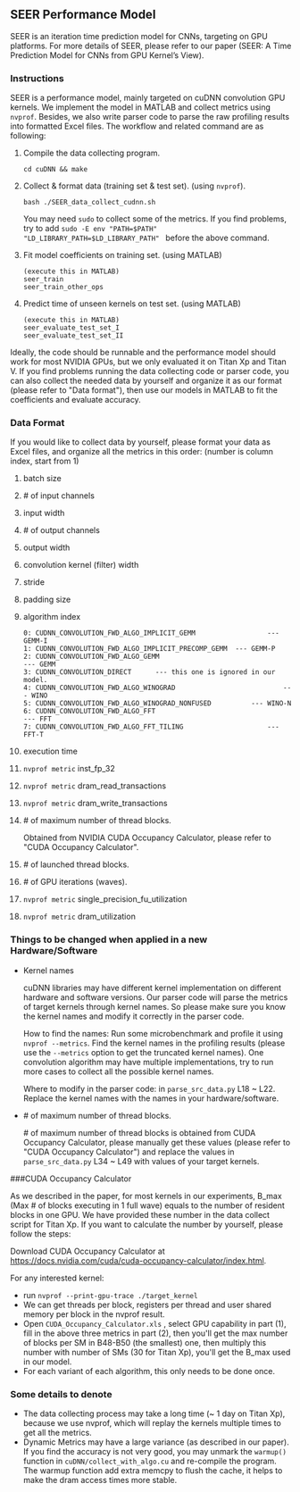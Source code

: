 ## SEER Performance Model

SEER is an iteration time prediction model for CNNs, targeting on GPU platforms. For more details of SEER, please refer to our paper (SEER: A Time Prediction Model for CNNs from GPU Kernel’s View).

### Instructions

SEER is a performance model, mainly targeted on cuDNN convolution GPU kernels. We implement the model in MATLAB and collect metrics using `nvprof`. Besides, we also write parser code to parse the raw profiling results into formatted Excel files. The workflow and related command are as following:

1. Compile the data collecting program.

   ```
   cd cuDNN && make
   ```

2. Collect & format data (training set & test set). (using `nvprof`).

   ```
   bash ./SEER_data_collect_cudnn.sh
   ```

   You may need `sudo` to collect some of the metrics. If you find problems, try to add `sudo -E env "PATH=$PATH" "LD_LIBRARY_PATH=$LD_LIBRARY_PATH" ` before the above command.

3. Fit model coefficients on training set. (using MATLAB)

   ```
   (execute this in MATLAB)
   seer_train 
   seer_train_other_ops
   ```

4. Predict time of unseen kernels on test set. (using MATLAB)

   ```
   (execute this in MATLAB)
   seer_evaluate_test_set_I
   seer_evaluate_test_set_II
   ```

Ideally, the code should be runnable and the performance model should work for most NVIDIA GPUs, but we only evaluated it on Titan Xp and Titan V. If you find problems running the data collecting code or parser code, you can also collect the needed data by yourself and organize it as our format (please refer to "Data format"), then use our models in MATLAB to fit the coefficients and evaluate accuracy.

### Data Format

If you would like to collect data by yourself, please format your data as Excel files, and organize all the metrics in this order: (number is column index, start from 1)

1. batch size

2. \# of input channels

3. input width

4. \# of output channels

5. output width

6. convolution kernel (filter) width 

7. stride

8. padding size

9. algorithm index 

   ```
   0: CUDNN_CONVOLUTION_FWD_ALGO_IMPLICIT_GEMM					--- GEMM-I
   1: CUDNN_CONVOLUTION_FWD_ALGO_IMPLICIT_PRECOMP_GEMM	--- GEMM-P
   2: CUDNN_CONVOLUTION_FWD_ALGO_GEMM									--- GEMM
   3: CUDNN_CONVOLUTION_DIRECT		--- this one is ignored in our model.
   4: CUDNN_CONVOLUTION_FWD_ALGO_WINOGRAD							--- WINO
   5: CUDNN_CONVOLUTION_FWD_ALGO_WINOGRAD_NONFUSED			--- WINO-N
   6: CUDNN_CONVOLUTION_FWD_ALGO_FFT										--- FFT
   7: CUDNN_CONVOLUTION_FWD_ALGO_FFT_TILING						--- FFT-T
   ```

10. execution time

11. `nvprof metric` inst_fp_32

12. `nvprof metric` dram_read_transactions

13. `nvprof metric` dram_write_transactions

14. \# of maximum number of thread blocks.

    Obtained from NVIDIA CUDA Occupancy Calculator, please refer to "CUDA Occupancy Calculator".

15. \# of launched thread blocks.

16. \# of GPU iterations (waves).

17. `nvprof metric` single_precision_fu_utilization

18. `nvprof metric` dram_utilization

### Things to be changed when applied in a new Hardware/Software

- Kernel names

  cuDNN libraries may have different kernel implementation on different hardware and software versions. Our parser code will parse the metrics of target kernels through kernel names. So please make sure you know the kernel names and modify it correctly in the parser code.

  How to find the names: Run some microbenchmark and profile it using `nvprof --metrics`. Find the kernel names in the profiling results (please use the `--metrics` option to get the truncated kernel names). One convolution algorithm may have multiple implementations, try to run more cases to collect all the possible kernel names.

  Where to modify in the parser code:  in `parse_src_data.py` L18 ~ L22. Replace the kernel names with the names in your hardware/software.

- \# of maximum number of thread blocks.

  \# of maximum number of thread blocks is obtained from CUDA Occupancy Calculator, please manually get these values (please refer to "CUDA Occupancy Calculator") and replace the values in   `parse_src_data.py` L34 ~ L49 with values of your target kernels.

###CUDA Occupancy Calculator

As we described in the paper, for most kernels in our experiments, B_max (Max # of blocks executing in 1 full wave) equals to the number of resident blocks in one GPU. We have provided these number in the data collect script for Titan Xp. If you want to calculate the number by yourself, please follow the steps:

Download CUDA Occupancy Calculator at https://docs.nvidia.com/cuda/cuda-occupancy-calculator/index.html. 

For any interested kernel: 

- run `nvprof --print-gpu-trace ./target_kernel`
- We can get threads per block, registers per thread and user shared memory per block in the nvprof result. 
- Open `CUDA_Occupancy_Calculator.xls` , select GPU capability in part (1), fill in the above three metrics in part (2), then you'll get the max number of blocks per SM in B48-B50 (the smallest) one, then multiply this number with number of SMs (30 for Titan Xp), you'll get the B_max used in our model. 
- For each variant of each algorithm, this only needs to be done once. 

### Some details to denote

- The data collecting process may take a long time (~ 1 day on Titan Xp), because we use nvprof, which will replay the kernels multiple times to get all the metrics. 
- Dynamic Metrics may have a large variance (as described in our paper). If you find the accuracy is not very good, you may unmark the `warmup()` function in `cuDNN/collect_with_algo.cu` and re-compile the program. The warmup function add extra memcpy to flush the cache, it helps to make the dram access times more stable. 

